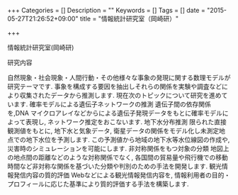 +++
Categories = []
Description = ""
Keywords = []
Tags = []
date = "2015-05-27T21:26:52+09:00"
title = "情報統計研究室（岡崎研）"

+++

情報統計研究室(岡崎研)

研究内容

自然現象・社会現象・人間行動・その他様々な事象の発現に関する数理モデルが研究テーマです. 事象を構成する要因を抽出しそれらの関係を実験や調査などにより収集されたデータから推測します. 現在次のトピックについて研究を進めています.
確率モデルによる遺伝子ネットワークの推測
遺伝子間の依存関係を,DNA マイクロアレイなどからによる遺伝子発現データをもとに確率モデルによって表現し, ネットワーク推定をおこないます.
地下水分布推測
限られた直接観測値をもとに, 地下水と気象データ, 衛星データの関係をモデル化し未測定地点での地下水位を予測します. この予測値から地域の地下水等水位線図の作成や, 災害時のシミュレーションを可能にします.
非対称関係をもつ対象の分類
地図上の地点間の距離などのような対称関係でなく, 各国間の貿易量や飛行機での移動時間など非対称な関係を基づいた分類や判別のための手法を開発します.
観光情報発信内容の質的評価
Webなどによる観光情報発信内容を, 情報利用者の目的・プロフィールに応じた基準により質的評価する手法を構築します.


